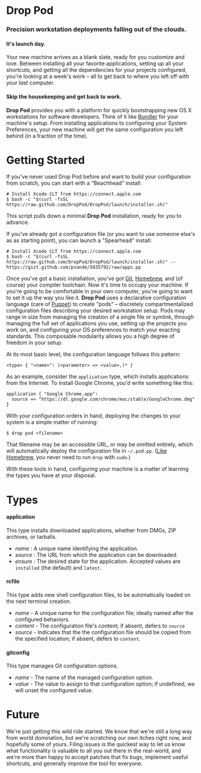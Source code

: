 Drop Pod
========

### Precision workstation deployments falling out of the clouds. ###

#### It's launch day. ####

Your new machine arrives as a blank slate, ready for you customize and love.
Between installing all your favorite applications, setting up all your
shortcuts, and getting all the dependencies for your projects configured,
you're looking at a week's work – all to get back to where you left off with
your *last* computer.

#### Skip the housekeeping and get back to work. ####

**Drop Pod** provides you with a platform for quickly bootstrapping new OS X
workstations for software developers. Think of it like [Bundler][Bundler] for
your machine's setup. From installing applications to configuring your System
Preferences, your new machine will get the same configuration you left behind
(in a fraction of the time).

Getting Started
===============

If you've never used Drop Pod before and want to build your configuration from
scratch, you can start with a "Beachhead" install:

``` shell
# Install Xcode CLT from https://connect.apple.com
$ bash -c "$(curl -fsSL https://raw.github.com/DropPod/DropPod/launch/installer.sh)"
```

This script pulls down a minimal **Drop Pod** installation, ready for you to
advance.

If you've already got a configuration file (or you want to use someone else's
as as starting point), you can launch a "Spearhead" install:

``` shell
# Install Xcode CLT from https://connect.apple.com
$ bash -c "$(curl -fsSL https://raw.github.com/DropPod/DropPod/launch/installer.sh)" -- https://gist.github.com/pvande/5035792/raw/apps.pp
```

Once you've got a basic installation, you've got [Git][Git],
[Homebrew][Homebrew], and (of course) your compiler toolchain. Now it's time to
occupy your machine. If you're going to be comfortable in your own computer,
you're going to want to set it up the way you like it. **Drop Pod** uses a
declarative configuration language (care of [Puppet][Puppet]) to create "pods"
– discretely compartmentalized configuration files describing your desired
workstation setup. Pods may range in size from managing the creation of a
single file or symlink, through managing the full set of applications you use,
setting up the projects you work on, and configuring your OS preferences to
match your exacting standards. This composable modularity allows you a high
degree of freedom in your setup.

At its most basic level, the configuration language follows this pattern:

```
<type> { "<name>": (<parameter> => <value>,)* }
```

As an example, consider the `application` type, which installs applications
from the Internet. To install Google Chrome, you'd write something like this:

``` puppet
application { "Google Chrome.app":
  source => "https://dl.google.com/chrome/mac/stable/GoogleChrome.dmg"
}
```

With your configuration orders in hand, deploying the changes to your system is
a simple matter of running:

``` shell
$ drop pod <filename>
```

That filename may be an accessible URL, or may be omitted entirely, which will
automatically deploy the configuration file in `~/.pod.pp`. ([Like
Homebrew][no-sudo], you never need to run `drop` with `sudo`.)

With these tools in hand, configuring your machine is a matter of learning the
types you have at your disposal.

Types
=====

#### application ####

This type installs downloaded applications, whether from DMGs, ZIP archives, or
tarballs.

* *name* : A unique name identifying the application.
* *source* : The URL from which the application can be downloaded.
* *ensure* : The desired state for the application.  Accepted values are
             `installed` (the default) and `latest`.

#### rcfile ####

This type adds new shell configuration files, to be automatically loaded on the
next terminal creation.

* *name* - A unique name for the configuration file; ideally named after the
           configured behaviors.
* *content* - The configuration file's content; if absent, defers to `source`
* *source* - Indicates that the the configuration file should be copied from
             the specified location; if absent, defers to `content`.

#### gitconfig ####

This type manages Git configuration options.

* *name* - The name of the managed configuration option.
* *value* - The value to assign to that configuration option; if undefined, we
            will unset the configured value.

Future
======

We're just getting this wild ride started. We know that we're still a long way
from world domination, but we're scratching our own itches right now, and
hopefully some of yours. Filing issues is the quickest way to let us know what
functionality is valuable to all you out there in the real-world, and we're
more than happy to accept patches that fix bugs, implement useful shortcuts,
and generally improve the tool for everyone.

[Bundler]: http://gembundler.com/
[Git]: http://git-scm.com/
[Homebrew]: http://mxcl.github.com/homebrew
[Puppet]: https://puppetlabs.com
[no-sudo]: https://github.com/mxcl/homebrew/wiki/FAQ#wiki-sudo
